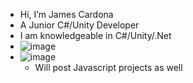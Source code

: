 - Hi, I’m James Cardona
- A Junior C#/Unity Developer
- I am knowledgeable in C#/Unity/.Net
- ![image](https://github.com/Jimbotto98/Jimbotto98/assets/133485509/e081a0e4-691d-4399-95ca-c301df526b8f)
- ![image](https://github.com/Jimbotto98/Jimbotto98/assets/133485509/b8bb5674-9a85-4392-90b9-b3e90ef8a641)
  - Will post Javascript projects as well

<!---



--->
